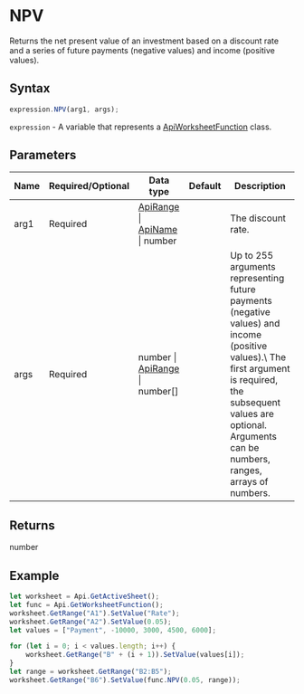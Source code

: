 # NPV

Returns the net present value of an investment based on a discount rate and a series of future payments (negative values) and income (positive values).

## Syntax

```javascript
expression.NPV(arg1, args);
```

`expression` - A variable that represents a [ApiWorksheetFunction](../ApiWorksheetFunction.md) class.

## Parameters

| **Name** | **Required/Optional** | **Data type** | **Default** | **Description** |
| ------------- | ------------- | ------------- | ------------- | ------------- |
| arg1 | Required | [ApiRange](../../ApiRange/ApiRange.md) \| [ApiName](../../ApiName/ApiName.md) \| number |  | The discount rate. |
| args | Required | number \| [ApiRange](../../ApiRange/ApiRange.md) \| number[] |  | Up to 255 arguments representing future payments (negative values) and income (positive values).\ The first argument is required, the subsequent values are optional. Arguments can be numbers, ranges, arrays of numbers. |

## Returns

number

## Example



```javascript editor-
let worksheet = Api.GetActiveSheet();
let func = Api.GetWorksheetFunction();
worksheet.GetRange("A1").SetValue("Rate");
worksheet.GetRange("A2").SetValue(0.05);
let values = ["Payment", -10000, 3000, 4500, 6000];

for (let i = 0; i < values.length; i++) {
    worksheet.GetRange("B" + (i + 1)).SetValue(values[i]);
}
let range = worksheet.GetRange("B2:B5");
worksheet.GetRange("B6").SetValue(func.NPV(0.05, range));
```
